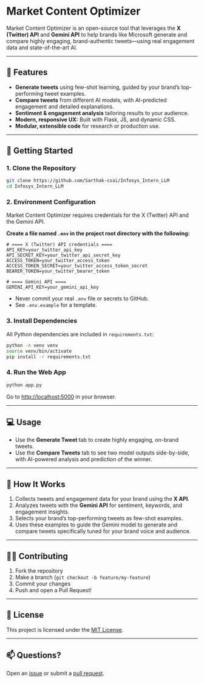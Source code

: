 # Market Content Optimizer

Market Content Optimizer is an open-source tool that leverages the **X (Twitter) API** and **Gemini API** to help brands like Microsoft generate and compare highly engaging, brand-authentic tweets—using real engagement data and state-of-the-art AI.

---

## 🚀 Features

- **Generate tweets** using few-shot learning, guided by your brand’s top-performing tweet examples.
- **Compare tweets** from different AI models, with AI-predicted engagement and detailed explanations.
- **Sentiment & engagement analysis** tailoring results to your audience.
- **Modern, responsive UX:** Built with Flask, JS, and dynamic CSS.
- **Modular, extensible code** for research or production use.

---

## 🌱 Getting Started

### 1. Clone the Repository

```bash
git clone https://github.com/Sarthak-csai/Infosys_Intern_LLM
cd Infosys_Intern_LLM
```

### 2. Environment Configuration

Market Content Optimizer requires credentials for the X (Twitter) API and the Gemini API.

**Create a file named `.env` in the project root directory with the following:**

```env
# ==== X (Twitter) API credentials ====
API_KEY=your_twitter_api_key
API_SECRET_KEY=your_twitter_api_secret_key
ACCESS_TOKEN=your_twitter_access_token
ACCESS_TOKEN_SECRET=your_twitter_access_token_secret
BEARER_TOKEN=your_twitter_bearer_token

# ==== Gemini API ====
GEMINI_API_KEY=your_gemini_api_key
```
- Never commit your real `.env` file or secrets to GitHub.
- See `.env.example` for a template.

### 3. Install Dependencies

All Python dependencies are included in `requirements.txt`:

```bash
python -m venv venv
source venv/bin/activate
pip install -r requirements.txt
```

### 4. Run the Web App

```bash
python app.py
```

Go to [http://localhost:5000](http://localhost:5000) in your browser.

---

## 💻 Usage

- Use the **Generate Tweet** tab to create highly engaging, on-brand tweets.
- Use the **Compare Tweets** tab to see two model outputs side-by-side, with AI-powered analysis and prediction of the winner.

---

## 🧠 How It Works

1. Collects tweets and engagement data for your brand using the **X API**.
2. Analyzes tweets with the **Gemini API** for sentiment, keywords, and engagement insights.
3. Selects your brand’s top-performing tweets as few-shot examples.
4. Uses these examples to guide the Gemini model to generate and compare tweets specifically tuned for your brand voice and audience.

---

## 👨‍💻 Contributing

1. Fork the repository
2. Make a branch (`git checkout -b feature/my-feature`)
3. Commit your changes
4. Push and open a Pull Request!

---

## 📄 License

This project is licensed under the [MIT License](LICENSE).

---

## 📫 Questions?

Open an [issue](https://github.com/Sarthak-csai/Infosys_Intern_LLM/issues) or submit a [pull request](https://github.com/Sarthak-csai/Infosys_Intern_LLM/pulls).